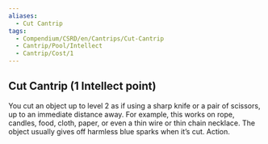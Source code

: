 ```yaml
---
aliases:
  - Cut Cantrip
tags:
  - Compendium/CSRD/en/Cantrips/Cut-Cantrip
  - Cantrip/Pool/Intellect
  - Cantrip/Cost/1
---
```

  
## Cut Cantrip   (1 Intellect point)  
You cut an object up to level 2 as if using a sharp knife or a pair of scissors, up to an immediate distance away. For example, this works on rope, candles, food, cloth, paper, or even a thin wire or thin chain necklace. The object usually gives off harmless blue sparks when it’s cut. Action.   
  
